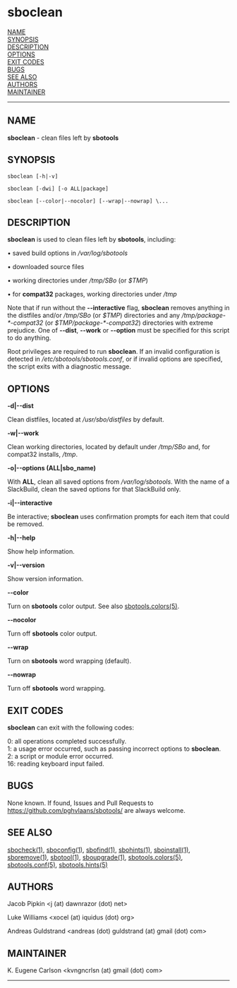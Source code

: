 # sboclean

[NAME](#name)\
[SYNOPSIS](#synopsis)\
[DESCRIPTION](#description)\
[OPTIONS](#options)\
[EXIT CODES](#exit-codes)\
[BUGS](#bugs)\
[SEE ALSO](#see-also)\
[AUTHORS](#authors)\
[MAINTAINER](#maintainer)

------------------------------------------------------------------------

## NAME

**sboclean** - clean files left by **sbotools**

## SYNOPSIS

    sboclean [-h|-v]

    sboclean [-dwi] [-o ALL|package]

    sboclean [--color|--nocolor] [--wrap|--nowrap] \...

## DESCRIPTION

**sboclean** is used to clean files left by **sbotools**, including:

• saved build options in */var/log/sbotools*

• downloaded source files

• working directories under */tmp/SBo* (or *\$TMP*)

• for **compat32** packages, working directories under */tmp*

Note that if run without the **\--interactive** flag, **sboclean**
removes anything in the distfiles and/or */tmp/SBo* (or *\$TMP*)
directories and any */tmp/package-\*-compat32* (or
*\$TMP/package-\*-compat32*) directories with extreme prejudice. One of
**\--dist**, **\--work** or **\--option** must be specified for this
script to do anything.

Root privileges are required to run **sboclean**. If an invalid
configuration is detected in */etc/sbotools/sbotools.conf*, or if
invalid options are specified, the script exits with a diagnostic
message.

## OPTIONS

**-d\|\--dist**

Clean distfiles, located at */usr/sbo/distfiles* by default.

**-w\|\--work**

Clean working directories, located by default under */tmp/SBo* and, for
compat32 installs, */tmp*.

**-o\|\--options (ALL\|sbo_name)**

With **ALL**, clean all saved options from */var/log/sbotools*. With the
name of a SlackBuild, clean the saved options for that SlackBuild only.

**-i\|\--interactive**

Be interactive; **sboclean** uses confirmation prompts for each item
that could be removed.

**-h\|\--help**

Show help information.

**-v\|\--version**

Show version information.

**\--color**

Turn on **sbotools** color output. See also [sbotools.colors(5)](sbotools.colors.5.md).

**\--nocolor**

Turn off **sbotools** color output.

**\--wrap**

Turn on **sbotools** word wrapping (default).

**\--nowrap**

Turn off **sbotools** word wrapping.

## EXIT CODES

**sboclean** can exit with the following codes:

0: all operations completed successfully.\
1: a usage error occurred, such as passing incorrect options to
**sboclean**.\
2: a script or module error occurred.\
16: reading keyboard input failed.

## BUGS

None known. If found, Issues and Pull Requests to
<https://github.com/pghvlaans/sbotools/> are always welcome.

## SEE ALSO

[sbocheck(1)](sbocheck.1.md), [sboconfig(1)](sboconfig.1.md), [sbofind(1)](sbofind.1.md), [sbohints(1)](sbohints.1.md), [sboinstall(1)](sboinstall.1.md),
[sboremove(1)](sboremove.1.md), [sbotool(1)](sbotool.1.md), [sboupgrade(1)](sboupgrade.1.md), [sbotools.colors(5)](sbotools.colors.5.md),
[sbotools.conf(5)](sbotools.conf.5.md), [sbotools.hints(5)](sbotools.hints.5.md)

## AUTHORS

Jacob Pipkin \<j (at) dawnrazor (dot) net\>

Luke Williams \<xocel (at) iquidus (dot) org\>

Andreas Guldstrand \<andreas (dot) guldstrand (at) gmail (dot) com\>

## MAINTAINER

K. Eugene Carlson \<kvngncrlsn (at) gmail (dot) com\>

------------------------------------------------------------------------
